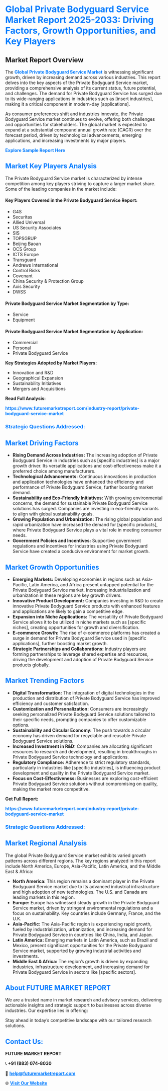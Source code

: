 <h1 style="color: #007BFF;">Global Private Bodyguard Service Market Report 2025-2033: Driving Factors, Growth Opportunities, and Key Players</h1>

<section id="overview">
<h2>Market Report Overview</h2>
<p>The <a href="https://www.futuremarketreport.com/industry-report/private-bodyguard-service-market" style="color: #007BFF; text-decoration: none;"><strong>Global Private Bodyguard Service Market</strong></a> is witnessing significant growth, driven by increasing demand across various industries. This report delves into the key aspects of the Private Bodyguard Service market, providing a comprehensive analysis of its current status, future potential, and challenges. The demand for Private Bodyguard Service has surged due to its wide-ranging applications in industries such as [insert industries], making it a critical component in modern-day [applications].</p>
<p>As consumer preferences shift and industries innovate, the Private Bodyguard Service market continues to evolve, offering both challenges and opportunities for stakeholders. The global market is expected to expand at a substantial compound annual growth rate (CAGR) over the forecast period, driven by technological advancements, emerging applications, and increasing investments by major players.</p>
</section>

<section id="overview">
<p><a href="https://www.futuremarketreport.com/request-sample/reportId=112951" style="color: #007BFF; text-decoration: none;"><strong>Explore Sample Report Here</strong></a></p>
</section>

<section id="key-players">
<h2 style="color: #007BFF;">Market Key Players Analysis</h2>
<p>The Private Bodyguard Service market is characterized by intense competition among key players striving to capture a larger market share. Some of the leading companies in the market include:</p>
<h4>Key Players Covered in the Private Bodyguard Service Report:</h4>
<ul><li>G4S</li><li>Securitas</li><li>Allied Universal</li><li>US Security Associates</li><li>SIS</li><li>TOPSGRUP</li><li>Beijing Baoan</li><li>OCS Group</li><li>ICTS Europe</li><li>Transguard</li><li>Andrews International</li><li>Control Risks</li><li>Covenant</li><li>China Security &amp; Protection Group</li><li>Axis Security</li><li>DWSS</li></ul>
<h4>Private Bodyguard Service Market Segmentation by Type:</h4>
<ul><li>Service</li><li>Equipment</li></ul>

<h4>Private Bodyguard Service Market Segmentation by Application:</h4>
<ul><li>Commercial</li><li>Personal</li><li>Private Bodyguard Service</li></ul>
<p><strong>Key Strategies Adopted by Market Players:</strong></p>
<ul>
<li>Innovation and R&D</li>
<li>Geographical Expansion</li>
<li>Sustainability Initiatives</li>
<li>Mergers and Acquisitions</li>
</ul>
</section>

<section>
<p><strong>Read Full Analysis: </strong></p><a href="https://www.futuremarketreport.com/industry-report/private-bodyguard-service-market" style="color: #007BFF; text-decoration: none;"><strong>https://www.futuremarketreport.com/industry-report/private-bodyguard-service-market</strong></a>
<h3 style="color: #007BFF;">Strategic Questions Addressed:</h3>
</section>

<section id="driving-factors">
<h2 style="color: #007BFF;">Market Driving Factors</h2>
<ul>
<li><strong>Rising Demand Across Industries:</strong> The increasing adoption of Private Bodyguard Service in industries such as [specific industries] is a major growth driver. Its versatile applications and cost-effectiveness make it a preferred choice among manufacturers.</li>
<li><strong>Technological Advancements:</strong> Continuous innovations in production and application technologies have enhanced the efficiency and performance of Private Bodyguard Service, further boosting market demand.</li>
<li><strong>Sustainability and Eco-Friendly Initiatives:</strong> With growing environmental concerns, the demand for sustainable Private Bodyguard Service solutions has surged. Companies are investing in eco-friendly variants to align with global sustainability goals.</li>
<li><strong>Growing Population and Urbanization:</strong> The rising global population and rapid urbanization have increased the demand for [specific products], where Private Bodyguard Service plays a vital role in meeting consumer needs.</li>
<li><strong>Government Policies and Incentives:</strong> Supportive government regulations and incentives for industries using Private Bodyguard Service have created a conducive environment for market growth.</li>
</ul>
</section>

<section id="growth-opportunities">
<h2 style="color: #007BFF;">Market Growth Opportunities</h2>
<ul>
<li><strong>Emerging Markets:</strong> Developing economies in regions such as Asia-Pacific, Latin America, and Africa present untapped potential for the Private Bodyguard Service market. Increasing industrialization and urbanization in these regions are key growth drivers.</li>
<li><strong>Innovative Product Development:</strong> Companies investing in R&D to create innovative Private Bodyguard Service products with enhanced features and applications are likely to gain a competitive edge.</li>
<li><strong>Expansion into Niche Applications:</strong> The versatility of Private Bodyguard Service allows it to be utilized in niche markets such as [specific niches], creating opportunities for growth and diversification.</li>
<li><strong>E-commerce Growth:</strong> The rise of e-commerce platforms has created a surge in demand for Private Bodyguard Service used in [specific applications], further boosting market growth.</li>
<li><strong>Strategic Partnerships and Collaborations:</strong> Industry players are forming partnerships to leverage shared expertise and resources, driving the development and adoption of Private Bodyguard Service products globally.</li>
</ul>
</section>

<section id="trending-factors">
<h2 style="color: #007BFF;">Market Trending Factors</h2>
<ul>
<li><strong>Digital Transformation:</strong> The integration of digital technologies in the production and distribution of Private Bodyguard Service has improved efficiency and customer satisfaction.</li>
<li><strong>Customization and Personalization:</strong> Consumers are increasingly seeking personalized Private Bodyguard Service solutions tailored to their specific needs, prompting companies to offer customizable options.</li>
<li><strong>Sustainability and Circular Economy:</strong> The push towards a circular economy has driven demand for recyclable and reusable Private Bodyguard Service solutions.</li>
<li><strong>Increased Investment in R&D:</strong> Companies are allocating significant resources to research and development, resulting in breakthroughs in Private Bodyguard Service technology and applications.</li>
<li><strong>Regulatory Compliance:</strong> Adherence to strict regulatory standards, particularly in industries like [specific industries], is influencing product development and quality in the Private Bodyguard Service market.</li>
<li><strong>Focus on Cost-Effectiveness:</strong> Businesses are exploring cost-efficient Private Bodyguard Service solutions without compromising on quality, making the market more competitive.</li>
</ul>
</section>

<section>
<p><strong>Get Full Report: </strong></p><a href="https://www.futuremarketreport.com/industry-report/private-bodyguard-service-market" style="color: #007BFF; text-decoration: none;"><strong>https://www.futuremarketreport.com/industry-report/private-bodyguard-service-market</strong></a>
<h3 style="color: #007BFF;">Strategic Questions Addressed:</h3>
</section>


<section id="regional-analysis">
<h2 style="color: #007BFF;">Market Regional Analysis</h2>
<p>The global Private Bodyguard Service market exhibits varied growth patterns across different regions. The key regions analyzed in this report include North America, Europe, Asia-Pacific, Latin America, and the Middle East & Africa:</p>
<ul>
<li><strong>North America:</strong> This region remains a dominant player in the Private Bodyguard Service market due to its advanced industrial infrastructure and high adoption of new technologies. The U.S. and Canada are leading markets in this region.</li>
<li><strong>Europe:</strong> Europe has witnessed steady growth in the Private Bodyguard Service market, driven by stringent environmental regulations and a focus on sustainability. Key countries include Germany, France, and the U.K.</li>
<li><strong>Asia-Pacific:</strong> The Asia-Pacific region is experiencing rapid growth, fueled by industrialization, urbanization, and increasing demand for Private Bodyguard Service in countries like China, India, and Japan.</li>
<li><strong>Latin America:</strong> Emerging markets in Latin America, such as Brazil and Mexico, present significant opportunities for the Private Bodyguard Service market, supported by growing industrial activities and investments.</li>
<li><strong>Middle East & Africa:</strong> The region’s growth is driven by expanding industries, infrastructure development, and increasing demand for Private Bodyguard Service in sectors like [specific sectors].</li>
</ul>
</section>

<footer>
<h2 style="color: #007BFF;">About FUTURE MARKET REPORT</h2>
<p>We are a trusted name in market research and advisory services, delivering actionable insights and strategic support to businesses across diverse industries. Our expertise lies in offering:</p>

<p>Stay ahead in today’s competitive landscape with our tailored research solutions.</p>

<h2 style="color: #007BFF;">Contact Us:</h2>
<p><strong>FUTURE MARKET REPORT</strong></p>
<p>📞 <strong>+91 (883) 074-8030</strong></p>
<p>📧 <strong><a href="mailto:help@futuremarketreport.com" style="color: #007BFF;">help@futuremarketreport.com</a></strong></p>
<p>🌐 <strong><a href="https://www.futuremarketreport.com/" style="color: #007BFF;">Visit Our Website</a></strong></p>
</footer>